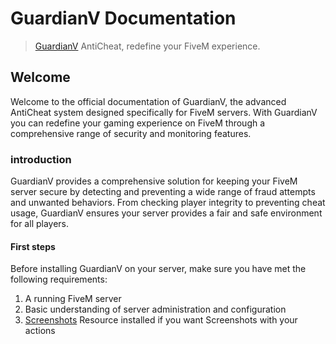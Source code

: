 # GuardianV Documentation

> [GuardianV](https://guardianv.de/) AntiCheat, redefine your FiveM experience.

## Welcome

Welcome to the official documentation of GuardianV, the advanced AntiCheat system designed specifically for FiveM servers. With GuardianV you can redefine your gaming experience on FiveM through a comprehensive range of security and monitoring features.

### introduction

GuardianV provides a comprehensive solution for keeping your FiveM server secure by detecting and preventing a wide range of fraud attempts and unwanted behaviors. From checking player integrity to preventing cheat usage, GuardianV ensures your server provides a fair and safe environment for all players.


#### First steps

Before installing GuardianV on your server, make sure you have met the following requirements:

1. A running FiveM server
2. Basic understanding of server administration and configuration
3. [Screenshots](https://github.com/jaimeadf/discord-screenshot/releases) Resource installed if you want Screenshots with your actions